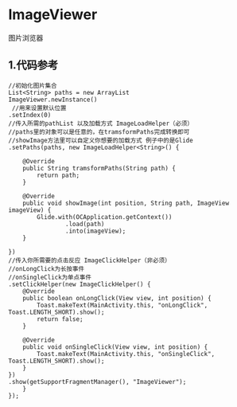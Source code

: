 # ImageViewer
图片浏览器
## 1.代码参考
    //初始化图片集合
    List<String> paths = new ArrayList
    ImageViewer.newInstance()
     //用来设置默认位置
    .setIndex(0)
    //传入所需的pathList 以及加载方式 ImageLoadHelper（必须）
    //paths里的对象可以是任意的，在tramsformPaths完成转换即可
    //showImage方法里可以自定义你想要的加载方式 例子中的是Glide
    .setPaths(paths, new ImageLoadHelper<String>() {

        @Override
        public String tramsformPaths(String path) {
            return path;
        }

        @Override
        public void showImage(int position, String path, ImageView imageView) {
            Glide.with(OCApplication.getContext())
                    .load(path)
                    .into(imageView);
        }

    })
    //传入你所需要的点击反应 ImageClickHelper（非必须） 
    //onLongClick为长按事件
    //onSingleClick为单点事件
    .setClickHelper(new ImageClickHelper() {
        @Override
        public boolean onLongClick(View view, int position) {
            Toast.makeText(MainActivity.this, "onLongClick", Toast.LENGTH_SHORT).show();
            return false;
        }

        @Override
        public void onSingleClick(View view, int position) {
            Toast.makeText(MainActivity.this, "onSingleClick", Toast.LENGTH_SHORT).show();
        }
    })
    .show(getSupportFragmentManager(), "ImageViewer");
        }
    });

